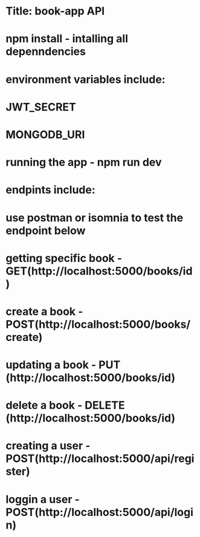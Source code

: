 # Title: book-app API

# npm install - intalling all depenndencies

# environment variables include:

# JWT_SECRET

# MONGODB_URI

# running the app - npm run dev

# endpints include:

# use postman or isomnia to test the endpoint below

# getting specific book - GET(http://localhost:5000/books/id)

# create a book - POST(http://localhost:5000/books/create)

# updating a book - PUT (http://localhost:5000/books/id)

# delete a book - DELETE (http://localhost:5000/books/id)

# creating a user - POST(http://localhost:5000/api/register)

# loggin a user - POST(http://localhost:5000/api/login)


